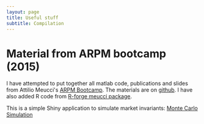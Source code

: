 ```yaml
---
layout: page
title: Useful stuff
subtitle: Compilation 
---
```


# Material from ARPM bootcamp (2015)

I have attempted to put together all matlab code, publications and slides from Attilio Meucci's [ARPM Bootcamp](http://www.symmys.com/arpm-bootcamp). The materials are on [github](https://github.com/silvaac/symmys). I have also added R code from [R-forge meucci package](https://r-forge.r-project.org/scm/viewvc.php/pkg/Meucci/?root=returnanalytics). 

This is a simple Shiny application to simulate market invariants: [Monte Carlo Simulation](http://52.25.23.86:3838/probProcesses/)

